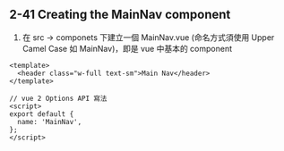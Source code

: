 ## 2-41 Creating the MainNav component

1. 在 src -> componets 下建立一個 MainNav.vue (命名方式須使用 Upper Camel Case 如 MainNav)，即是 vue 中基本的 component

```vue
<template>
  <header class="w-full text-sm">Main Nav</header>
</template>

// vue 2 Options API 寫法
<script>
export default {
  name: 'MainNav',
};
</script>
```
